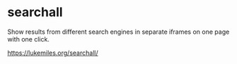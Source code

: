 # searchall

Show results from different search engines in separate iframes on one page with one click.

https://lukemiles.org/searchall/
